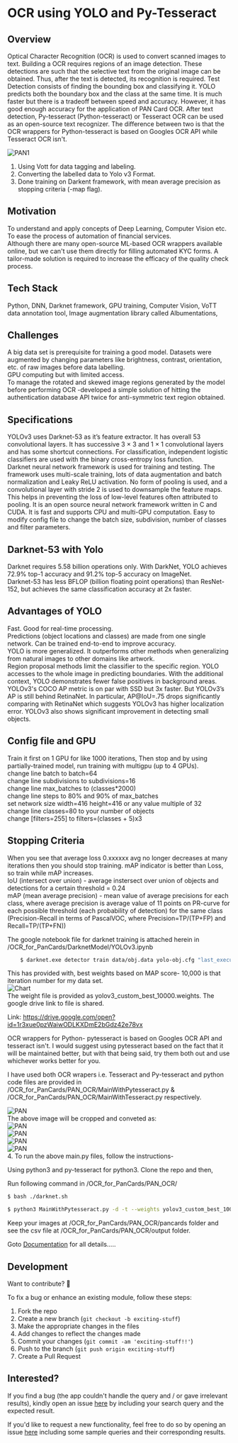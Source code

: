 <h1>OCR using YOLO and Py-Tesseract</h1>  

<h2>Overview</h2> 
Optical Character Recognition (OCR) is used to convert scanned
images to text. Building a OCR requires regions of an image detection.
These detections are such that the selective text from the original
image can be obtained. Thus, after the text is detected, its recognition
is required.    
Test Detection consists of finding the bounding box and classifying it.
YOLO predicts both the boundary box and the class at the same time.
It is much faster but there is a tradeoff between speed and accuracy.
However, it has good enough accuracy for the application of PAN Card
OCR.    
After text detection, Py-tesseract (Python-tesseract) or Tesseract OCR
can be used as an open-source text recognizer. The difference
between two is that the OCR wrappers for Python-tesseract is based
on Googles OCR API while Tesseract OCR isn't.  


![PAN1](PAN_OCR/pancards/PAN-Card.jpg) 

1. Using Vott for data tagging and labeling.    
2. Converting the labelled data to Yolo v3 Format.    
3. Done training on Darkent framework, with mean average precision as stopping criteria (-map flag).   

<h2>Motivation</h2> 
 
To understand and apply concepts of Deep Learning, Computer Vision etc.  
To ease the process of automation of financial services.  
Although there are many open-source ML-based OCR wrappers available online, but we can't use them directly for filling automated KYC forms. A tailor-made solution is required to increase the efficacy of the quality check process.   

<h2>Tech Stack</h2> 
      
Python, DNN, Darknet framework, GPU training, Computer Vision, VoTT data annotation tool, Image augmentation library called Albumentations,  

<h2>Challenges</h2> 
  
A big data set is prerequisite for training a good model. Datasets were augmented by changing parameters like brightness, contrast, orientation, etc. of raw images before data labelling.   
GPU computing but with limited access.  
To manage the rotated and skewed image regions generated by the model before performing OCR -developed a simple solution of hitting the authentication database API twice for anti-symmetric text region obtained.   


<h2>Specifications</h2> 

YOLOv3 uses Darknet-53 as it’s feature extractor. It has overall 53 convolutional layers. It has successive 3 × 3 and 1 × 1 convolutional layers and has some shortcut connections. For classification, independent logistic classifiers are used with the binary cross-entropy loss function.   
Darknet neural network framework is used for training and testing. The framework uses multi-scale training, lots of data augmentation and batch normalization and Leaky ReLU activation. No form of pooling is used, and a convolutional layer with stride 2 is used to downsample the feature maps. This helps in preventing the loss of low-level features often attributed to pooling. It is an open source neural network framework written in C and CUDA. It is fast and supports CPU and multi-GPU computation. Easy to modify config file to change the batch size, subdivision, number of classes and filter parameters.   

<h2>Darknet-53 with Yolo</h2> 
  
Darknet requires 5.58 billion operations only. With DarkNet, YOLO achieves 72.9% top-1 accuracy and 91.2% top-5 accuracy on ImageNet.  
Darknet-53 has less BFLOP (billion floating point operations) than ResNet-152, but achieves the same classification accuracy at 2x faster.    


<h2>Advantages of YOLO</h2> 

Fast. Good for real-time processing.  
Predictions (object locations and classes) are made from one single network. Can be trained end-to-end to improve accuracy.  
YOLO is more generalized. It outperforms other methods when generalizing from natural images to other domains like artwork.  
Region proposal methods limit the classifier to the specific region. YOLO accesses to the whole image in predicting boundaries. With the additional context, YOLO demonstrates fewer false positives in background areas.  
YOLOv3's COCO AP metric is on par with SSD but 3x faster. But YOLOv3’s AP is still behind RetinaNet. In particular, AP@IoU=.75 drops significantly comparing with RetinaNet which suggests YOLOv3 has higher localization error. YOLOv3 also shows significant improvement in detecting small objects.  

<h2>Config file and GPU</h2> 

Train it first on 1 GPU for like 1000 iterations, Then stop and by using partially-trained model, run training with multigpu (up to 4 GPUs).   
change line batch to batch=64  
change line subdivisions to subdivisions=16  
change line max_batches to (classes*2000)  
change line steps to 80% and 90% of max_batches  
set network size width=416 height=416 or any value multiple of 32  
change line classes=80 to your number of objects  
change [filters=255] to filters=(classes + 5)x3  

<h2>Stopping Criteria</h2> 

When you see that average loss 0.xxxxxx avg no longer decreases at many iterations then you should stop training. mAP indicator is better than Loss, so train while mAP increases.  
IoU (intersect over union) - average instersect over union of objects and detections for a certain threshold = 0.24  
mAP (mean average precision) - mean value of average precisions for each class, where average precision is average value of 11 points on PR-curve for each possible threshold (each probability of detection) for the same class (Precision-Recall in terms of PascalVOC, where Precision=TP/(TP+FP) and Recall=TP/(TP+FN))  


  
The google notebook file for darknet training is attached herein in /OCR_for_PanCards/DarknetModel/YOLOv3.ipynb

```bash
	$ darknet.exe detector train data/obj.data yolo-obj.cfg "last_executed" -map
```
This has provided with, best weights based on MAP score- 10,000 is that iteration number for my data set.    
![Chart](DarknetModel/data/chart_yolov3_custom.png)   
The weight file is provided as yolov3_custom_best_10000.weights. The google drive link to file is shared.    

Link: https://drive.google.com/open?id=1r3xue0pzWaiwODLKXDmE2bGdz42e78vx

OCR wrappers for Python- pytesseract is based on Googles OCR API and tesseract isn't. I would suggest using pytesseract based on the fact that it will be maintained better, but with that being said, try them both out and use whichever works better for you. 

I have used both OCR wrapers i.e. Tesseract and Py-tesseract and python code files are provided in /OCR_for_PanCards/PAN_OCR/MainWithPytesseract.py & /OCR_for_PanCards/PAN_OCR/MainWithTesseract.py respectively.    

![PAN](PAN_OCR/predictions.png)    
The above image will be cropped and conveted as:    
![PAN](PAN_OCR/croppedimage/r0.jpg)    
![PAN](PAN_OCR/croppedimage/r1.jpg)    
![PAN](PAN_OCR/croppedimage/r2.jpg)    
![PAN](PAN_OCR/croppedimage/r3.jpg)    
4. To run the above main.py files, follow the instructions-

Using python3 and py-tesseract for python3.
Clone the repo and then,

Run following command in /OCR_for_PanCards/PAN_OCR/
```bash
$ bash ./darknet.sh

$ python3 MainWithPytesseract.py -d -t --weights yolov3_custom_best_10000.weights
```

Keep your images at /OCR_for_PanCards/PAN_OCR/pancards folder and see the csv file at /OCR_for_PanCards/PAN_OCR/output folder.
 


Goto [Documentation](https://github.com/sourabh-suri/Pan-Card-OCR/blob/master/Report.pdf) for all details.....
  
## Development  
Want to contribute? **:pencil:**  
  
To fix a bug or enhance an existing module, follow these steps:  
  
1. Fork the repo
2. Create a new branch (`git checkout -b exciting-stuff`)
3. Make the appropriate changes in the files
4. Add changes to reflect the changes made
5. Commit your changes (`git commit -am 'exciting-stuff!!'`)
6. Push to the branch (`git push origin exciting-stuff`)
7. Create a Pull Request
  
  
## Interested?  
If you find a bug (the app couldn't handle the query and / or gave irrelevant results), kindly open an issue [here](https://github.com/sourabh-suri/Pan-Card-OCR/issues/new) by including your search query and the expected result.  
  
If you'd like to request a new functionality, feel free to do so by opening an issue [here](https://github.com/sourabh-suri/Pan-Card-OCR/issues/new) including some sample queries and their corresponding results.
  
